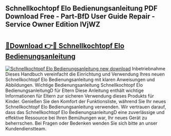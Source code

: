 ## Schnellkochtopf Elo Bedienungsanleitung PDF Download Free - Part-BfD User Guide Repair - Service Owner Edition lVjWZ

# <h2><a href="http://df1w2w.blite.top/?on=Schnellkochtopf+Elo+Bedienungsanleitung">🔗Download 👉🔴 Schnellkochtopf Elo Bedienungsanleitung</a></h2>

[![Schnellkochtopf Elo Bedienungsanleitung new download](https://i.imgur.com/lujVjoI.png)](http://df1w2w.blite.top/?on=Schnellkochtopf+Elo+Bedienungsanleitung)
Inbetriebnahme Dieses Handbuch vereinfacht die Einrichtung und Verwendung Ihres neuen Schnellkochtopf Elo Bedienungsanleitung mit klaren Anweisungen und Abbildungen. Wichtige Bedienungsanleitung Schnellkochtopf Elo BedienungsanleitungD für Eltern Diese Anleitung enthält wichtige Informationen für Eltern zur sicheren Verwendung dieses Produkts für Kinder. Genießen Sie den Komfort der Funktionsliste, während Sie Ihr neues Schnellkochtopf Elo Bedienungsanleitung verwenden. Wir vertrauen darauf, dass das Schnellkochtopf Elo BedienungsanleitungD eine zuverlässige und effektive Ressource bei Ihren Bemühungen war, Ihr neues Gerät zu beherrschen. Bei Fragen oder Bedenken wenden Sie sich bitte an unser Kundendienstteam.
